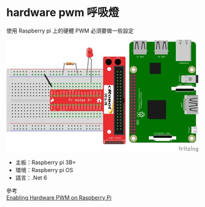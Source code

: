 # hardware pwm 呼吸燈

使用 Raspberry pi 上的硬體 PWM 必須要做一些設定 

![接線圖](https://github.com/nethawkChen/hardware-pwm-breathe/blob/main/img/hardward-pwm-breathe_bb.jpg)

- 主板：Raspberry pi 3B+
- 環境：Raspberry pi OS
- 語言：.Net 6


參考  
[Enabling Hardware PWM on Raspberry Pi](https://github.com/dotnet/iot/blob/main/Documentation/raspi-pwm.md)
